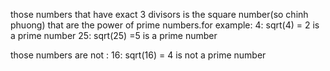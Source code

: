 those numbers that have exact 3 divisors is the square number(so chinh phuong) that are the power of prime numbers.for example:
4: sqrt(4) = 2 is a prime number
25: sqrt(25) =5 is a prime number

those numbers are not :
16: sqrt(16) = 4 is not a prime number